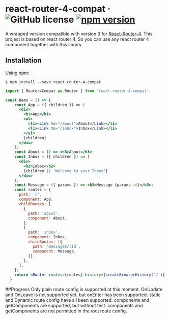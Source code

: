 # react-router-4-compat &middot; ![GitHub license](https://img.shields.io/badge/license-MIT-blue.svg) [![npm version](https://img.shields.io/npm/v/react-router-4-compat.svg?style=flat)](https://www.npmjs.com/package/react-router-4-compat)

A wrapped version compatible with version 3 for [React-Router-4](https://reacttraining.com/react-router/).
This project is based on react router 4. So you can use any react router 4 component together with this library.

## Installation

Using [npm](https://www.npmjs.com/):

    $ npm install --save react-router-4-compat
    
```jsx harmony
import { Router4Compat as Router } from 'react-router-4-compat';

const Demo = () => {
    const App = ({ children }) => (
      <div>
        <h1>App</h1>
        <ul>
          <li><Link to="/about">About</Link></li>
          <li><Link to="/inbox">Inbox</Link></li>
        </ul>
        {children}
      </div>
    );
    const About = () => <h3>About</h3>;
    const Inbox = ({ children }) => (
      <div>
        <h2>Inbox</h2>
        {children || 'Welcome to your Inbox'}
      </div>
    );
    const Message = ({ params }) => <h3>Message {params.id}</h3>;
    const routes = {
      path: '/',
      component: App,
      childRoutes: [
        {
          path: 'about',
          component: About,
        },
        {
          path: 'inbox',
          component: Inbox,
          childRoutes: [{
            path: 'messages/:id',
            component: Message,
          }],
        },
      ],
    };
    return <Router routes={routes} history={createBrowserHistory('/')} />;
  }

```

##Progress
Only plain route config is supported at this moment.
OnUpdate and OnLeave is not supported yet, but onEnter has been supported. 
static and Dynamic route config have all been supported. 
components and getComponents are supported, but without test.
components and getComponents are not permitted in the root route config.
